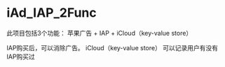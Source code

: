 iAd_IAP_2Func
=============
此项目包括3个功能：
苹果广告 + IAP + iCloud（key-value store）

IAP购买后，可以消除广告。
iCloud（key-value store） 可以记录用户有没有IAP购买过